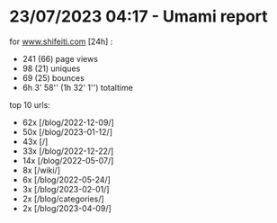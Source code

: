 # 23/07/2023 04:17 - Umami report
for www.shifeiti.com [24h] :

 - 241 (66) page views
 - 98 (21) uniques
 - 69 (25) bounces
 - 6h 3' 58'' (1h 32' 1'') totaltime


top 10 urls:
 - 62x [/blog/2022-12-09/]
 - 50x [/blog/2023-01-12/]
 - 43x [/]
 - 33x [/blog/2022-12-22/]
 - 14x [/blog/2022-05-07/]
 - 8x [/wiki/]
 - 6x [/blog/2022-05-24/]
 - 3x [/blog/2023-02-01/]
 - 2x [/blog/categories/]
 - 2x [/blog/2023-04-09/]


